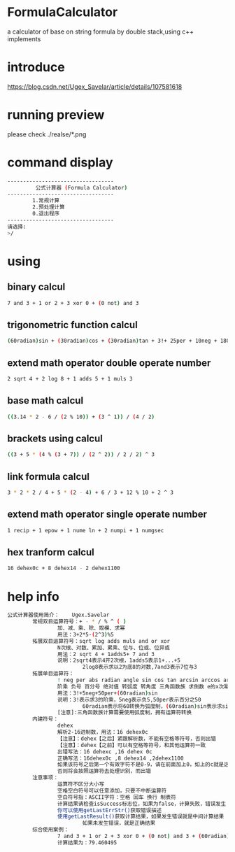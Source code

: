 # FormulaCalculator
a calculator of base on string formula by double stack,using c++ implements
# introduce
https://blog.csdn.net/Ugex_Savelar/article/details/107581618
# running preview
please check ./realse/*.png
# command display
```bash
----------------------------------
         公式计算器 (Formula Calculator)
----------------------------------
        1.常规计算
        2.预处理计算
        0.退出程序
----------------------------------
请选择:
>/
```
# using
## binary calcul
```bash
7 and 3 + 1 or 2 + 3 xor 0 + (0 not) and 3
```
## trigonometric function calcul
```bash
(60radian)sin + (30radian)cos + (30radian)tan + 3!+ 25per + 10neg + 180radian
```
## extend math operator double operate number
```bash
2 sqrt 4 + 2 log 8 + 1 adds 5 + 1 muls 3
```
## base math calcul
```bash
((3.14 * 2 - 6 / (2 % 10)) + (3 ^ 1)) / (4 / 2)
```
## brackets using calcul
```bash
((3 + 5 * (4 % (3 + 7)) / (2 ^ 2)) / 2 / 2) ^ 3
```
## link formula calcul
```bash
3 * 2 * 2 / 4 + 5 * (2 - 4) + 6 / 3 + 12 % 10 + 2 ^ 3
```
## extend math operator single operate number
```bash
1 recip + 1 epow + 1 nume ln + 2 numpi + 1 numgsec
```
## hex tranform calcul
```bash
16 dehex0c + 8 dehex14 - 2 dehex1100
```
# help info
```bash
公式计算器使用简介：    Ugex.Savelar
        常规双目运算符号：+ - * / % ^ ( )
                加、减、乘、除、取模、求幂
                用法：3+2*5-(2^3)%5
        拓展双目运算符号：sqrt log adds muls and or xor
                N次根、对数、累加、累乘、位与、位或、位异或
                用法：2 sqrt 4 + 1adds5+ 7 and 3
                说明：2sqrt4表示4开2次根，1adds5表示1+...+5
                        2log8表示求以2为底8的对数,7and3表示7位与3
        拓展单目运算符：
                ! neg per abs radian angle sin cos tan arcsin arccos arctan recip epow ln numpi nume numgsec
                阶乘 负号 百分号 绝对值 转弧度 转角度 三角函数族 求倒数 e的x次幂 自然对数 n倍圆周率 n倍自然常数 n倍黄金 分割率
                用法：3!+5neg+50per+(60radian)sin
                说明：3!表示求3的阶乘，5neg表示负5,50per表示百分之50
                        60radian表示将60转换为弧度制，(60radian)sin表示求sin60角度
                [注意]:三角函数族计算需要使用弧度制，拥有运算符转换
        内建符号：
                dehex
                解析2-16进制数，用法：16 dehex0c
                【注意】：dehex【之后】紧跟解析数，不能有空格等符号，否则出错
                【注意】：dehex【之前】可以有空格等符号，和其他运算符一致
                出错写法：16 dehexc ,16 dehex 0c
                正确写法：16dehex0c ,8 dehex14 ,2dehex1100
                如果该符号之后第一个有效字符不是0-9，请在前面加上0，如上的c就是这个情况
                否则将会按照运算符去处理识别，而出错
        注意事项：
                运算符不区分大小写
                空格空白符号可以任意添加，只要不中断运算符
                空白符号指：ASCII字符：空格 回车 换行 制表符
                计算结果请检查isSuccess标志位，如果为false，计算失败，错误发生
                你可以使用getLastErrStr()获取错误描述
                使用getLastResult()获取计算结果，如果发生错误就是中间计算结果
                        如果未发生错误，就是正确结果
        综合使用案例：
                7 and 3 + 1 or 2 + 3 xor 0 + (0 not) and 3 + (60radian)sin + (30radian)cos + (30radian)tan + 3!+ 25per + 10neg + 180radian + 2 sqrt 4 + 2 log 8 + 1 adds 5 + 1 muls 3 + ((3.14 * 2 - 6 / (2 % 10)) + (3 ^ 1)) / (4 / 2) + ((3 + 5 * (4 % (3 + 7)) / (2 ^ 2)) / 2 / 2) ^ 3 + 3 * 2 * 2 / 4 + 5 * (2 - 4) + 6 / 3 + 12 % 10 + 2 ^ 3+1 recip + 1 epow + 1 nume ln + 2 numpi + 1 numgsec+16 dehex0c + 8 dehex14 - 2 dehex1100
                计算结果为：79.460495
```

